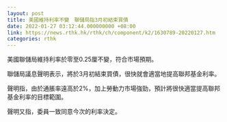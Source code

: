 ```yaml
---
layout: post
title: 美國維持利率不變　聯儲局指3月初結束買債
date: 2022-01-27 03:12:44.000000000 +08:00
link: https://news.rthk.hk/rthk/ch/component/k2/1630789-20220127.htm
categories: rthk
---
```


美國聯儲局維持利率於零至0.25厘不變，符合市場預期。

聯儲局議息聲明表示，將於3月初結束買債，很快就會適當地提高聯邦基金利率。

聲明指，由於通脹率遠高於2%，加上勞動力市場強勁，預計將很快適當提高聯邦基金利率的目標範圍。

聲明又指，委員一致同意今次的利率決定。
